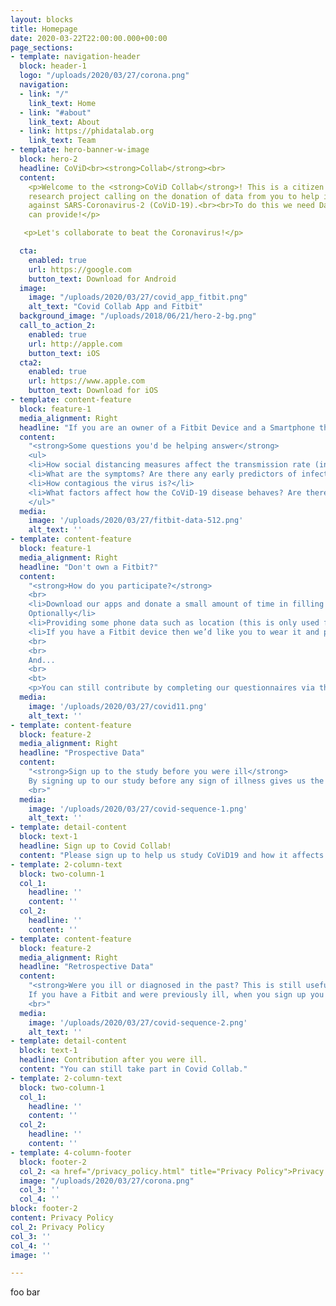 ```yaml
---
layout: blocks
title: Homepage
date: 2020-03-22T22:00:00.000+00:00
page_sections:
- template: navigation-header
  block: header-1
  logo: "/uploads/2020/03/27/corona.png"
  navigation:
  - link: "/"
    link_text: Home
  - link: "#about"
    link_text: About
  - link: https://phidatalab.org
    link_text: Team
- template: hero-banner-w-image
  block: hero-2
  headline: CoViD<br><strong>Collab</strong><br>
  content:
    <p>Welcome to the <strong>CoViD Collab</strong>! This is a citizen science
    research project calling on the donation of data from you to help in the fight
    against SARS-Coronavirus-2 (CoViD-19).<br><br>To do this we need Data only you
    can provide!</p>

   <p>Let's collaborate to beat the Coronavirus!</p>

  cta:
    enabled: true
    url: https://google.com
    button_text: Download for Android
  image:
    image: "/uploads/2020/03/27/covid_app_fitbit.png"
    alt_text: "Covid Collab App and Fitbit"
  background_image: "/uploads/2018/06/21/hero-2-bg.png"
  call_to_action_2:
    enabled: true
    url: http://apple.com
    button_text: iOS
  cta2:
    enabled: true
    url: https://www.apple.com
    button_text: Download for iOS
- template: content-feature
  block: feature-1
  media_alignment: Right
  headline: "If you are an owner of a Fitbit Device and a Smartphone then you are eligible to participate!"
  content:
    "<strong>Some questions you'd be helping answer</strong>
    <ul>
    <li>How social distancing measures affect the transmission rate (inside families and the general population) of the virus in normal the population?</li>
    <li>What are the symptoms? Are there any early predictors of infection (e.g. heart rate, activity, respiration, sleep, loss of sense of smell)? And how reliable are these?</li>
    <li>How contagious the virus is?</li>
    <li>What factors affect how the CoViD-19 disease behaves? Are there any behavioural (e.g. fatigue) or physiological factors that determine progression or mild/moderate/severe outcomes?</li>
    </ul>"
  media:
    image: '/uploads/2020/03/27/fitbit-data-512.png'
    alt_text: ''
- template: content-feature
  block: feature-1
  media_alignment: Right
  headline: "Don't own a Fitbit?"
  content:
    "<strong>How do you participate?</strong>
    <br>
    <li>Download our apps and donate a small amount of time in filling questionnaires
    Optionally</li>
    <li>Providing some phone data such as location (this is only used for our scientific work see our privacy policy and data use?</li>
    <li>If you have a Fitbit device then we’d like you to wear it and provide us with a feed of your heart rate, activity step count and sleep.</li>
    <br>
    <br>
    And...
    <br>
    <bt>
    <p>You can still contribute by completing our questionnaires via the App or help us share this online (twitter: @covid_collab, #covid_collab). It is essential we are able to collect this data as early as possible before large numbers of people people get infected by the virus.</pr>"
  media:
    image: '/uploads/2020/03/27/covid11.png'
    alt_text: ''
- template: content-feature
  block: feature-2
  media_alignment: Right
  headline: "Prospective Data"
  content:
    "<strong>Sign up to the study before you were ill</strong>
    By signing up to our study before any sign of illness gives us the most useful data. In this way we are able to collect data and have you annotate it with questionnaires as you go forward in time, this information is critical to providing context to the data you donate to us.
    <br>"
  media:
    image: '/uploads/2020/03/27/covid-sequence-1.png'
    alt_text: ''
- template: detail-content
  block: text-1
  headline: Sign up to Covid Collab!
  content: "Please sign up to help us study CoViD19 and how it affects the population"
- template: 2-column-text
  block: two-column-1
  col_1:
    headline: ''
    content: ''
  col_2:
    headline: ''
    content: ''
- template: content-feature
  block: feature-2
  media_alignment: Right￼
  headline: "Retrospective Data"
  content:
    "<strong>Were you ill or diagnosed in the past? This is still useful!</strong>
    If you have a Fitbit and were previously ill, when you sign up you can still donate the data from that previous time! This will enable our data scientists to study effects of the virus on your health.
    <br>"
  media:
    image: '/uploads/2020/03/27/covid-sequence-2.png'
    alt_text: ''
- template: detail-content
  block: text-1
  headline: Contribution after you were ill.
  content: "You can still take part in Covid Collab."
- template: 2-column-text
  block: two-column-1
  col_1:
    headline: ''
    content: ''
  col_2:
    headline: ''
    content: ''
- template: 4-column-footer
  block: footer-2
  col_2: <a href="/privacy_policy.html" title="Privacy Policy">Privacy Policy</a>
  image: "/uploads/2020/03/27/corona.png"
  col_3: ''
  col_4: ''
block: footer-2
content: Privacy Policy
col_2: Privacy Policy
col_3: ''
col_4: ''
image: ''

---
```

foo bar
